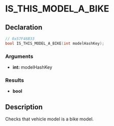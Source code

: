 # IS_THIS_MODEL_A_BIKE

## Declaration
```cpp
// 0x57F46B33
bool IS_THIS_MODEL_A_BIKE(int modelHashKey);
```

### Arguments
- **int:** modelHashKey

### Results
- **bool**

## Description
Checks that vehicle model is a bike model.